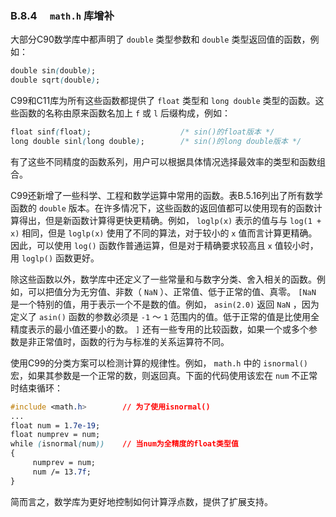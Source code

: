 ### B.8.4　 `math.h` 库增补

大部分C90数学库中都声明了 `double` 类型参数和 `double` 类型返回值的函数，例如：

```css
double sin(double);
double sqrt(double);
```

C99和C11库为所有这些函数都提供了 `float` 类型和 `long double` 类型的函数。这些函数的名称由原来函数名加上 `f` 或 `l` 后缀构成，例如：

```css
float sinf(float);                    /* sin()的float版本 */
long double sinl(long double);        /* sin()的long double版本 */
```

有了这些不同精度的函数系列，用户可以根据具体情况选择最效率的类型和函数组合。

C99还新增了一些科学、工程和数学运算中常用的函数。表B.5.16列出了所有数学函数的 `double` 版本。在许多情况下，这些函数的返回值都可以使用现有的函数计算得出，但是新函数计算得更快更精确。例如， `loglp(x)` 表示的值与与 `log(1 + x)` 相同，但是 `loglp(x)` 使用了不同的算法，对于较小的 `x` 值而言计算更精确。因此，可以使用 `log()` 函数作普通运算，但是对于精确要求较高且 `x` 值较小时，用 `loglp()` 函数更好。

除这些函数以外，数学库中还定义了一些常量和与数字分类、舍入相关的函数。例如，可以把值分为无穷值、非数（ `NaN` ）、正常值、低于正常的值、真零。 `[NaN` 是一个特别的值，用于表示一个不是数的值。例如， `asin(2.0)` 返回 `NaN` ，因为定义了 `asin()` 函数的参数必须是 `-1` ～ `1` 范围内的值。低于正常的值是比使用全精度表示的最小值还要小的数。 `]` 还有一些专用的比较函数，如果一个或多个参数是非正常值时，函数的行为与标准的关系运算符不同。

使用C99的分类方案可以检测计算的规律性。例如， `math.h` 中的 `isnormal()` 宏，如果其参数是一个正常的数，则返回真。下面的代码使用该宏在 `num` 不正常时结束循环：

```css
#include <math.h>        // 为了使用isnormal()
...
float num = 1.7e-19;
float numprev = num;
while (isnormal(num))    // 当num为全精度的float类型值
{
     numprev = num;
     num /= 13.7f;
}
```

简而言之，数学库为更好地控制如何计算浮点数，提供了扩展支持。

